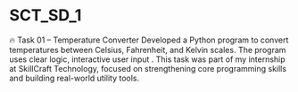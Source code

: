 # SCT_SD_1
🔥 Task 01 – Temperature Converter Developed a Python program to convert temperatures between Celsius, Fahrenheit, and Kelvin scales. The program uses clear logic, interactive user input . This task was part of my internship at SkillCraft Technology, focused on strengthening core programming skills and building real-world utility tools.
